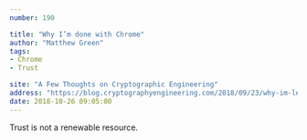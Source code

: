 ```yaml
---
number: 190

title: "Why I’m done with Chrome"
author: "Matthew Green"
tags:
- Chrome
- Trust

site: "A Few Thoughts on Cryptographic Engineering"
address: "https://blog.cryptographyengineering.com/2018/09/23/why-im-leaving-chrome/"
date: 2018-10-26 09:05:00
---
```


Trust is not a renewable resource.
